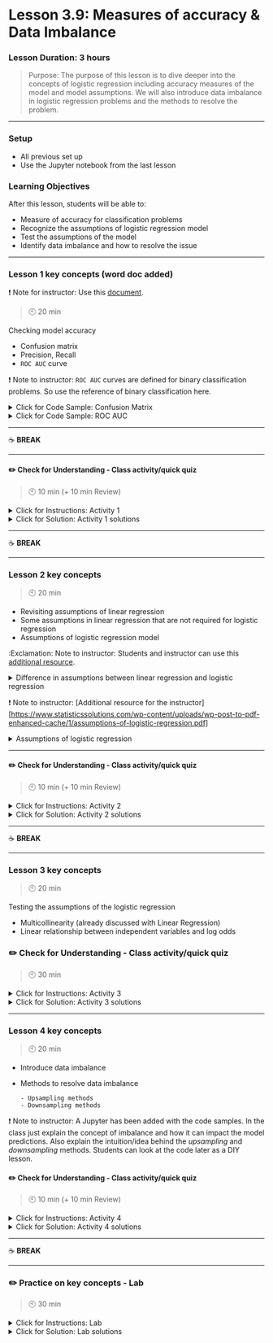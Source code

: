 # Lesson 3.9: Measures of accuracy & Data Imbalance

### Lesson Duration: 3 hours

> Purpose: The purpose of this lesson is to dive deeper into the concepts of logistic regression including accuracy measures of the model and model assumptions. We will also introduce data imbalance in logistic regression problems and the methods to resolve the problem.

---

### Setup

- All previous set up
- Use the Jupyter notebook from the last lesson

### Learning Objectives

After this lesson, students will be able to:

- Measure of accuracy for classification problems
- Recognize the assumptions of logistic regression model
- Test the assumptions of the model
- Identify data imbalance and how to resolve the issue

---

### Lesson 1 key concepts (word doc added)

:exclamation: Note for instructor: Use this [document](files_for_lesson_and_activities/accuracy_measures_classification_models.md).

> :clock10: 20 min

Checking model accuracy

- Confusion matrix
- Precision, Recall
- `ROC AUC` curve

:exclamation: Note to instructor: `ROC AUC` curves are defined for binary classification problems. So use the reference of binary classification here.

<details>
  <summary> Click for Code Sample: Confusion Matrix </summary>

```python
from sklearn.metrics import confusion_matrix
confusion_matrix(y_test, predictions)
```

</details>

<details>
  <summary> Click for Code Sample: ROC AUC </summary>

```python
from sklearn import metrics
import matplotlib.pyplot as plt

y_pred_proba = classification.predict_proba(X_test)[::,1]
fpr, tpr, _ = metrics.roc_curve(y_test,  y_pred_proba)
auc = metrics.roc_auc_score(y_test, y_pred_proba)
plt.plot(fpr,tpr)
```

</details>

---

:coffee: **BREAK**

---

#### :pencil2: Check for Understanding - Class activity/quick quiz

> :clock10: 10 min (+ 10 min Review)

<details>
  <summary> Click for Instructions: Activity 1 </summary>

- Link to [activity 1](https://github.com/ironhack-edu/data_3.09_activities/blob/master/3.09_activity_1.md).

</details>

<details>
  <summary>Click for Solution: Activity 1 solutions</summary>

- Link to [activity 1 solution](https://gist.github.com/ironhack-edu/c6498af075f924e258c857cb478a8a26).

</details>

---

:coffee: **BREAK**

---

### Lesson 2 key concepts

> :clock10: 20 min

- Revisiting assumptions of linear regression
- Some assumptions in linear regression that are not required for logistic regression
- Assumptions of logistic regression model

:Exclamation: Note to instructor: Students and instructor can use this [additional resource](https://www.lexjansen.com/wuss/2018/130_Final_Paper_PDF.pdf).

<details>
  <summary> Difference in assumptions between linear regression and logistic regression</summary>

- Logistic regression does not need a linear relationship between the dependent and independent variables.
- The independent variables do not need to be multivariate normal – although multivariate normality yields a more stable solution.
- The error terms (the residuals) do not need to be multivariate normally distributed.
- Homoscedasticity is not needed. Logistic regression does not need variances to be heteroscedastic for each level of the independent variable.

</details>

:exclamation: Note to instructor: [Additional resource for the instructor][https://www.statisticssolutions.com/wp-content/uploads/wp-post-to-pdf-enhanced-cache/1/assumptions-of-logistic-regression.pdf]

<details>
  <summary>Assumptions of logistic regression</summary>

- Binary logistic regression requires the dependent variable to be binary.
- Since logistic regression assumes that `P(Y=1)` is the probability of the event occurring, it is necessary that the dependent variable is coded accordingly. That is, for a binary regression, the factor level 1 of the dependent variable should represent the desired outcome.
- The error terms need to be independent.
- The model should have little or no multicollinearity. That is that the independent variables should be independent from each other.
- Logistic regression assumes linearity of independent variables and log odd.
- It requires quite large sample sizes. Some statisticians recommend at least 30 cases for each parameter to be estimated.

</details>

---

#### :pencil2: Check for Understanding - Class activity/quick quiz

> :clock10: 10 min (+ 10 min Review)

<details>
  <summary> Click for Instructions: Activity 2 </summary>

- Link to [activity 2](https://github.com/ironhack-edu/data_3.09_activities/blob/master/3.09_activity_2.md).

</details>

<details>
  <summary> Click for Solution: Activity 2 solutions </summary>

- Link to [activity 2 solution](https://gist.github.com/ironhack-edu/03ac3336dc53d3126c405d45c32def36).

</details>

---

:coffee: **BREAK**

---

### Lesson 3 key concepts

> :clock10: 20 min

Testing the assumptions of the logistic regression

- Multicollinearity (already discussed with Linear Regression)
- Linear relationship between independent variables and log odds

### :pencil2: Check for Understanding - Class activity/quick quiz

> :clock10: 30 min

<details>
  <summary> Click for Instructions: Activity 3 </summary>

- Link to [activity 3](https://github.com/ironhack-edu/data_3.09_activities/blob/master/3.09_activity_3.md).

</details>

<details>
  <summary> Click for Solution: Activity 3 solutions </summary>

- Link to [activity 3 solution](https://gist.github.com/ironhack-edu/f265b29d88cb90648fdae63a73a9f821).

</details>

---

### Lesson 4 key concepts

> :clock10: 20 min

- Introduce data imbalance
- Methods to resolve data imbalance

      - Upsampling methods
      - Downsampling methods

:exclamation: Note to instructor: A Jupyter has been added with the code samples. In the class just explain the concept of imbalance and how it can impact the model predictions. Also explain the intuition/idea behind the _upsampling_ and _downsampling_ methods. Students can look at the code later as a DIY lesson.

<!-- (Note for Alberto : We can also include it in the activity 🚨🚨🚨 @alberto**) -->

#### :pencil2: Check for Understanding - Class activity/quick quiz

> :clock10: 10 min (+ 10 min Review)

<details>
  <summary> Click for Instructions: Activity 4 </summary>

- Link to [activity 4](https://github.com/ironhack-edu/data_3.09_activities/blob/master/3.09_activity_4.md).

</details>

<details>
  <summary> Click for Solution: Activity 4 solutions </summary>

- Link to [activity 4 solution](https://gist.github.com/ironhack-edu/99019a80c8e3c896e31d1efa2f8cbfe1).

</details>

---

:coffee: **BREAK**

---

### :pencil2: Practice on key concepts - Lab

> :clock10: 30 min

<details>
  <summary> Click for Instructions: Lab </summary>

- Link to the lab: [https://github.com/ironhack-labs/lab-imbalanced-data](https://github.com/ironhack-labs/lab-imbalanced-data)

</details>

<details>
  <summary> Click for Solution: Lab solutions </summary>

- Link to the [lab solution](https://gist.github.com/ironhack-edu/63802156ad119876dd68fa5d8a8fdfa6).

</details>
